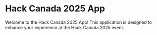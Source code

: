# Hack Canada 2025 App

Welcome to the Hack Canada 2025 App! This application is designed to enhance your experience at the Hack Canada 2025 event.